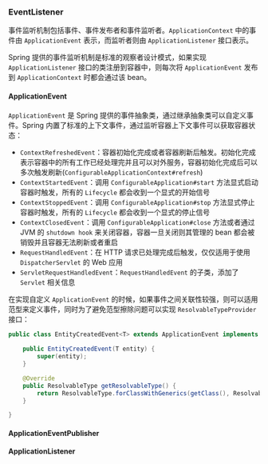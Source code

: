 ### EventListener

事件监听机制包括事件、事件发布者和事件监听者。`ApplicationContext` 中的事件由 `ApplicationEvent` 表示，而监听者则由 `ApplicationListener` 接口表示。

Spring 提供的事件监听机制是标准的观察者设计模式，如果实现 `ApplicationListener`  接口的类注册到容器中，则每次将 `ApplicationEvent` 发布到 `ApplicationContext` 时都会通过该 bean。

#### ApplicationEvent

`ApplicationEvent` 是 Spring 提供的事件抽象类，通过继承抽象类可以自定义事件。Spring 内置了标准的上下文事件，通过监听容器上下文事件可以获取容器状态：
- `ContextRefreshedEvent`：容器初始化完成或者容器刷新后触发。初始化完成表示容器中的所有工作已经处理完并且可以对外服务，容器初始化完成后可以多次触发刷新(`ConfigurableApplicationContext#refresh`)
-  `ContextStartedEvent`：调用 `ConfigurableApplication#start` 方法显式启动容器时触发，所有的 `Lifecycle` 都会收到一个显式的开始信号
- `ContextStoppedEvent`：调用 `ConfigurableApplication#stop` 方法显式停止容器时触发，所有的 `Lifecycle` 都会收到一个显式的停止信号
- `ContextClosedEvent`：调用 `ConfigurableApplication#close` 方法或者通过 JVM 的 `shutdown hook` 来关闭容器，容器一旦关闭则其管理的 bean 都会被销毁并且容器无法刷新或者重启
- `RequestHandledEvent`：在 HTTP 请求已处理完成后触发，仅仅适用于使用 `DispatcherServlet` 的 Web 应用
- `ServletRequestHandledEvent`：`RequestHandledEvent` 的子类，添加了 `Servlet` 相关信息

在实现自定义 `ApplicationEvent` 的时候，如果事件之间关联性较强，则可以适用范型来定义事件，同时为了避免范型擦除问题可以实现 `ResolvableTypeProvider` 接口：
```java
public class EntityCreatedEvent<T> extends ApplicationEvent implements ResolvableTypeProvider {
   
    public EntityCreatedEvent(T entity) {
        super(entity);
    }    

    @Override
    public ResolvableType getResolvableType() {
        return ResolvableType.forClassWithGenerics(getClass(), ResolvableType.forInstance(getSource()));
    }

}
```
#### ApplicationEventPublisher


#### ApplicationListener